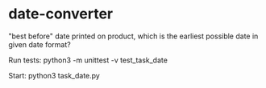 date-converter
==============

"best before" date printed on product, which is the earliest possible date in given date format?

Run tests:
python3 -m unittest -v test_task_date

Start:
python3 task_date.py
